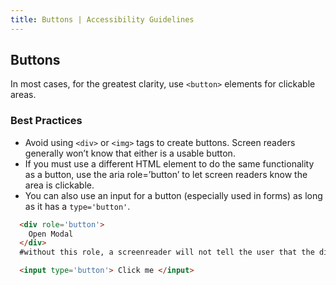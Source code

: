 ```yaml
---
title: Buttons | Accessibility Guidelines
---
```

<h2 class ='page-title'>Buttons</h2>

In most cases, for the greatest clarity, use `<button>` elements for clickable areas.

### Best Practices
* Avoid using `<div>` or `<img>` tags to create buttons. Screen readers generally won’t know that either is a usable button.
* If you must use a different HTML element to do the same functionality as a button, use the aria role=’button’ to let screen readers know the area is clickable.
* You can also use an input for a button (especially used in forms) as long as it has a `type='button'`.

```html
  <div role='button'>
    Open Modal
  </div>
  #without this role, a screenreader will not tell the user that the div can be clicked on
```

```html
  <input type='button'> Click me </input>
```
